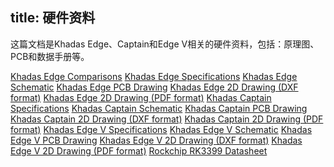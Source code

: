 title: 硬件资料
---

这篇文档是Khadas Edge、Captain和Edge V相关的硬件资料，包括：原理图、PCB和数据手册等。

[Khadas Edge Comparisons](https://dl.khadas.com/Hardware/Edge/Schematic/Edge_Comparisons_180823.pdf)
[Khadas Edge Specifications](https://dl.khadas.com/Hardware/Edge/Schematic/Edge_Specs_180823.pdf)
[Khadas Edge Schematic](https://dl.khadas.com/Hardware/Edge/Schematic/Edge_V13_Sch.pdf)
[Khadas Edge PCB Drawing](https://dl.khadas.com/Hardware/Edge/Schematic/Edge_V13_Silk.pdf)
[Khadas Edge 2D Drawing (DXF format)]()
[Khadas Edge 2D Drawing (PDF format)]()
[Khadas Captain Specifications](https://dl.khadas.com/Hardware/Edge/Schematic/Captain_Specs_180823.pdf)
[Khadas Captain Schematic](https://dl.khadas.com/Hardware/Edge/Schematic/Captain_V11_Sch.pdf)
[Khadas Captain PCB Drawing](https://dl.khadas.com/Hardware/Edge/Schematic/Captain_V11_Silk.pdf)
[Khadas Captain 2D Drawing (DXF format)]()
[Khadas Captain 2D Drawing (PDF format)]()
[Khadas Edge V Specifications]()
[Khadas Edge V Schematic](https://dl.khadas.com/Hardware/Edge/Schematic/Edge-V_V11_Sch.pdf)
[Khadas Edge V PCB Drawing](https://dl.khadas.com/Hardware/Edge/Schematic/Edge-V_V11_Silk.pdf)
[Khadas Edge V 2D Drawing (DXF format)]()
[Khadas Edge V 2D Drawing (PDF format)]()
[Rockchip RK3399 Datasheet](https://dl.khadas.com/Hardware/Edge/Datasheet/Rockchip_RK3399TRM_V1.4_Part1-20170408.pdf)
